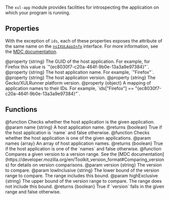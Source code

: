 <!-- contributed by Drew Willcoxon [adw@mozilla.com] -->

The `xul-app` module provides facilities for introspecting the application on
which your program is running.


Properties
----------

With the exception of `ids`, each of these properties exposes the attribute of
the same name on the [`nsIXULAppInfo`][nsIXULAppInfo] interface.  For more
information, see the [MDC documentation][].

[nsIXULAppInfo]: http://mxr.mozilla.org/mozilla-central/source/xpcom/system/nsIXULAppInfo.idl
[MDC documentation]: https://developer.mozilla.org/en/nsIXULAppInfo

<api name="ID">
@property {string}
  The GUID of the host application.  For example, for Firefox this value is
  `"{ec8030f7-c20a-464f-9b0e-13a3a9e97384}"`.
</api>

<api name="name">
@property {string}
  The host application name.  For example, `"Firefox"`.
</api>

<api name="version">
@property {string}
  The host application version.
</api>

<api name="platformVersion">
@property {string}
  The Gecko/XULRunner platform version.
</api>

<api name="ids">
@property {object}
  A mapping of application names to their IDs.  For example,
  `ids["Firefox"] == "{ec8030f7-c20a-464f-9b0e-13a3a9e97384}"`.
</api>


Functions
---------

<api name="is">
@function
  Checks whether the host application is the given application.
@param name {string}
  A host application name.
@returns {boolean}
  True if the host application is `name` and false otherwise.
</api>

<api name="isOneOf">
@function
  Checks whether the host application is one of the given applications.
@param names {array}
  An array of host application names.
@returns {boolean}
  True if the host application is one of the `names` and false otherwise.
</api>

<api name="versionInRange">
@function
  Compares a given version to a version range.  See the [MDC documentation](https://developer.mozilla.org/en/Toolkit_version_format#Comparing_versions)
  for details on version comparisons.
@param version {string}
  The version to compare.
@param lowInclusive {string}
  The lower bound of the version range to compare.  The range includes this
  bound.
@param highExclusive {string}
  The upper bound of the version range to compare.  The range does not include
  this bound.
@returns {boolean}
  True if `version` falls in the given range and false otherwise.
</api>
